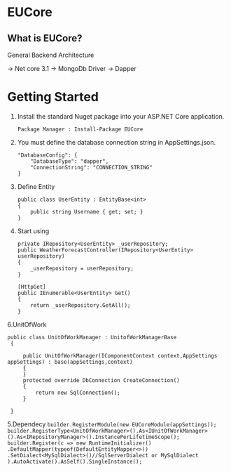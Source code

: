 # EUCore

## What is EUCore?

General Backend Architecture

-> Net core 3.1
-> MongoDb Driver
-> Dapper

# Getting Started #

1. Install the standard Nuget package into your ASP.NET Core application.

    ```
    Package Manager : Install-Package EUCore
    ```
    
2. You must define the database connection string in AppSettings.json.

    ```
    "DatabaseConfig": {
        "DatabaseType": "dapper",
        "ConnectionString": "CONNECTION_STRING"
    }
    ```
3. Define Entity
    ```
    public class UserEntity : EntityBase<int>
    {
        public string Username { get; set; }
    }
    ```    

4. Start using
    ```
    private IRepository<UserEntity> _userRepository;
    public WeatherForecastController(IRepository<UserEntity> userRepository)
    {
        _userRepository = userRepository;
    }

    [HttpGet]
    public IEnumerable<UserEntity> Get()
    {
        return _userRepository.GetAll();
    }

    ```
6.UnitOfWork
   ``` 
   public class UnitOfWorkManager : UnitofWorkManagerBase
    {

        public UnitOfWorkManager(IComponentContext context,AppSettings appSettings) : base(appSettings,context)
        {
        }
        protected override DbConnection CreateConnection()
        {
            return new SqlConnection();
        }

    }
   ```
5.Dependecy 
    ```
    builder.RegisterModule(new EUCoreModule(appSettings));
    builder.RegisterType<UnitOfWorkManager>().As<IUnitOfWorkManager>().As<IRepositoryManager>().InstancePerLifetimeScope();
    builder.Register(c => new RuntimeInitializer()
        .DefaultMapper(typeof(DefaultEntityMapper<>))
        .SetDialect<MySqlDialect>()//SqlServerDialect or MySqlDialect
    ).AutoActivate().AsSelf().SingleInstance();
    ``` 
     
    
